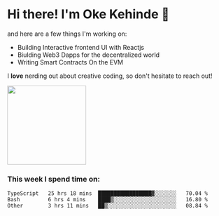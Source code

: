 # Hi there! I'm Oke Kehinde :cowboy_hat_face:

and here are a few things I'm working on:

- Building Interactive frontend UI with Reactjs
- Biulding Web3 Dapps for the decentralized world
- Writing Smart Contracts On the EVM

I **love** nerding out about creative coding, so don't hesitate to reach out!


<img height="180em" src="https://github-readme-stats.vercel.app/api?username=okeken&show_icons=true&hide_border=true&&count_private=true&include_all_commits=true" />

### This week I spend time on:

<!--START_SECTION:waka-->

```text
TypeScript   25 hrs 18 mins  █████████████████▓░░░░░░░   70.04 %
Bash         6 hrs 4 mins    ████▒░░░░░░░░░░░░░░░░░░░░   16.80 %
Other        3 hrs 11 mins   ██▒░░░░░░░░░░░░░░░░░░░░░░   08.84 %
```

<!--END_SECTION:waka-->

